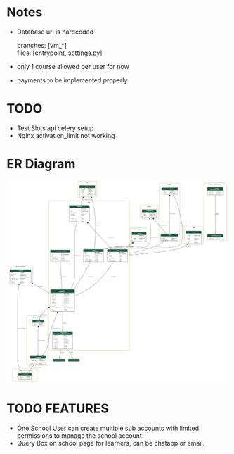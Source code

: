 # Notes

- Database url is hardcoded
  
    branches: [vm_*]  
    files: [entrypoint, settings.py]  

- only 1 course allowed per user for now  
- payments to be implemented properly

# TODO

- Test Slots api celery setup
- Nginx activation_limit not working


# ER Diagram


![alt text](graphviz.png)

# TODO FEATURES

- One School User can create multiple sub accounts with limited permissions to manage the school account.  
- Query Box on school page for learners, can be chatapp or email.  